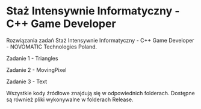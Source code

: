 # Staż Intensywnie Informatyczny - C++ Game Developer

Rozwiązania zadań Staż Intensywnie Informatyczny - C++ Game Developer - NOVOMATIC Technologies Poland.

Zadanie 1 - Triangles

Zadanie 2 - MovingPixel

Zadanie 3 - Text

Wszystkie kody źródłowe znajdują się w odpowiednich folderach. Dostępne są również pliki wykonywalne w folderach Release.

